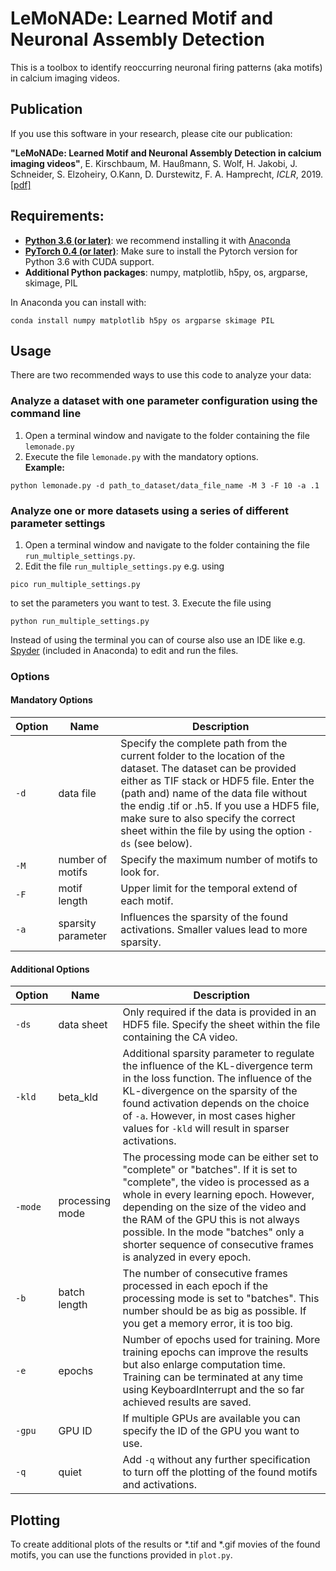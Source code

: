 # LeMoNADe: Learned Motif and Neuronal Assembly Detection

This is a toolbox to identify reoccurring neuronal firing patterns (aka motifs) in calcium imaging videos. 

## Publication

If you use this software in your research, please cite our publication:

**"LeMoNADe: Learned Motif and Neuronal Assembly Detection in calcium imaging videos"**, E. Kirschbaum, M. Haußmann, S. Wolf, H. Jakobi, J. Schneider, S. Elzoheiry, O.Kann, D. Durstewitz, F. A. Hamprecht, *ICLR*, 2019. 
[[pdf]](https://openreview.net/pdf?id=SkloDjAqYm)

## Requirements:

* [**Python 3.6 (or later)**](https://www.python.org/): we recommend installing it with [Anaconda](https://www.anaconda.com/download/)
* [**PyTorch 0.4 (or later)**](http://pytorch.org/): Make sure to install the Pytorch version for Python 3.6 with CUDA support. 
* **Additional Python packages**: numpy, matplotlib, h5py, os, argparse, skimage, PIL 

In Anaconda you can install with:
```
conda install numpy matplotlib h5py os argparse skimage PIL
```

## Usage

There are two recommended ways to use this code to analyze your data: 

### Analyze a dataset with one parameter configuration using the command line

1. Open a terminal window and navigate to the folder containing the file `lemonade.py`
2. Execute the file `lemonade.py` with the mandatory options.  
**Example:**
```
python lemonade.py -d path_to_dataset/data_file_name -M 3 -F 10 -a .1
```


### Analyze one or more datasets using a series of different parameter settings 

1. Open a terminal window and navigate to the folder containing the file `run_multiple_settings.py`.
2. Edit the file `run_multiple_settings.py` e.g. using   
```
pico run_multiple_settings.py
```   
to set the parameters you want to test. 
3. Execute the file using    
```
python run_multiple_settings.py
```

Instead of using the terminal you can of course also use an IDE like e.g. [Spyder](https://anaconda.org/anaconda/spyder) (included in Anaconda) to edit and run the files.


### Options   

#### Mandatory Options  

| **Option** | **Name** | **Description** |  
|--------|-----|-----------|   
| `-d` | data file | Specify the complete path from the current folder to the location of the dataset. The dataset can be provided either as TIF stack or HDF5 file. Enter the (path and) name of the data file without the endig .tif or .h5. If you use a HDF5 file, make sure to also specify the correct sheet within the file by using the option `-ds` (see below).  |   
| `-M` | number of motifs | Specify the maximum number of motifs to look for. |    
| `-F` | motif length | Upper limit for the temporal extend of each motif. |   
| `-a` | sparsity parameter | Influences the sparsity of the found activations. Smaller values lead to more sparsity. |   

#### Additional Options

| **Option** | **Name** | **Description** |  
|-----------|-----|-----------|   
| `-ds` | data sheet | Only required if the data is provided in an HDF5 file. Specify the sheet within the file containing the CA video. |   
| `-kld`  | beta_kld | Additional sparsity parameter to regulate the influence of the KL-divergence term in the loss function. The influence of the KL-divergence on the sparsity of the found activation depends on the choice of `-a`. However, in most cases higher values for `-kld` will result in sparser activations. |   
| `-mode` | processing mode | The processing mode can be either set to "complete" or "batches". If it is set to "complete", the video is processed as a whole in every learning epoch. However, depending on the size of the video and the RAM of the GPU this is not always possible. In the mode "batches" only a shorter sequence of consecutive frames is analyzed in every epoch. |   
| `-b` | batch length | The number of consecutive frames processed in each epoch if the processing mode is set to "batches". This number should be as big as possible. If you get a memory error, it is too big. |    
| `-e` | epochs | Number of epochs used for training. More training epochs can improve the results but also enlarge computation time. Training can be terminated at any time using KeyboardInterrupt and the so far achieved results are saved. |   
| `-gpu` | GPU ID | If multiple GPUs are available you can specify the ID of the GPU you want to use. |   
| `-q` | quiet | Add `-q` without any further specification to turn off the plotting of the found motifs and activations. |
 
 
 
## Plotting 

To create additional plots of the results or *.tif and *.gif movies of the found motifs, you can use the functions provided in `plot.py`.      


  



